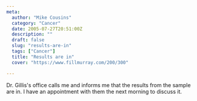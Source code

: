 ```yaml
---
meta:
  author: "Mike Cousins"
  category: "Cancer"
  date: 2005-07-27T20:51:00Z
  description: ""
  draft: false
  slug: "results-are-in"
  tags: ["Cancer"]
  title: "Results are in"
  cover: "https://www.fillmurray.com/200/300"

---
```


Dr. Gillis's office calls me and informs me that the results from the sample are
in. I have an appointment with them the next morning to discuss it.